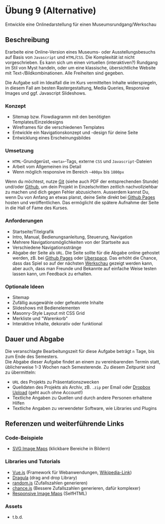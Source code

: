 # Übung 9 (Alternative)

Entwickle eine Onlinedarstellung für einen Museumsrundgang/Werkschau

## Beschreibung

Erarbeite eine Online-Version eines Museums- oder Ausstellungsbesuchs auf Basis von `Javascript` und `HTML`/`CSS`. Die Komplexität ist nicht vorgeschrieben. Es kann sich um einen virtuellen (interaktiven?) Rundgang im Stil von Myst handeln, oder um eine klassische, übersichtliche Website mit Text-/Bildkombinationen. Alle Freiheiten sind gegeben.

Die Aufgabe soll im Idealfall die im Kurs vermittelten Inhalte widerspiegeln, in diesem Fall am besten Rastergestaltung, Media Queries, Responsive Images und ggf. Javascript Slideshows.

### Konzept

- Sitemap bzw. Flowdiagramm mit den benötigten Templates/Einzeldesigns
- Wireframes für die verschiedenen Templates
- Entwickle ein Navigationskonzept und -design für deine Seite
- Entwicklung eines Erscheinungsbildes

### Umsetzung

- `HTML`-Grundgerüst, `<meta>`-Tags, externe `CSS` und `Javascript`-Dateien
- Arbeit vom Allgemeinen ins Detail
- Wenn möglich responsive im Bereich `~400px` bis `1800px`

Wenn du möchtest, nutze [Git](https://git-scm.com/) (siehe auch PDF der entsprechenden Stunde) und/oder [Github](https://github.com/), um dein Projekt in Einzelschritten zeitlich nachvollziehbar zu machen und dich gegen Fehler abzusichern. Ausserdem kannst Du, wenn Du von Anfang an etwas planst, deine Seite direkt bei [Github Pages](https://pages.github.com/) hosten und veröffentlichen. Das ermöglicht die spätere Aufnahme der Seite in die Hall of Fame des Kurses.

### Anforderungen

- Startseite/Titelgrafik
- Intro, Manual, Bedienungsanleitung, Steuerung, Navigation
- Mehrere Navigationsmöglichkeiten von der Startseite aus
- Verschiedene Navigationsstränge
- Abgabe der Seite als `URL`. Die Seite sollte für die Abgabe online gehostet werden, zB. bei [Github Pages](https://pages.github.com/) oder [Uberspace](https://uberspace.de/de/). Das erhöht die Chance, dass das Spiel so auf der nächsten [Werkschau](http://diewerkschaumannheim.de/) gezeigt werden kann, aber auch, dass man Freunde und Bekannte auf einfache Weise testen lassen kann, um Feedback zu erhalten.

### Optionale Ideen

- Sitemap
- Zufällig ausgewähle oder gefeaturete Inhalte
- Slideshows mit Bedienelementen
- Masonry-Style Layout mit CSS Grid
- Merkliste und "Warenkorb"
- Interaktive Inhalte, dekorativ oder funktional

## Dauer und Abgabe

Die veranschlagte Bearbeitungszeit für diese Aufgabe beträgt `n` Tage, bis zum Ende des Semesters.  
Die Abgabe dieser Aufgabe findet an einem zu vereinbarenden Termin statt, üblicherweise 1-3 Wochen nach Semesterende. Zu diesem Zeitpunkt sind zu übermitteln:

- `URL` des Projekts zu Präsentationszwecken
- Quelldaten des Projekts als Archiv, zB. `.zip` per Email oder [Dropbox Upload](http://arnorichter.de/hsma/abgabe/) (geht auch ohne Account!)
- Textliche Angaben zu Quellen und durch andere Personen erhaltene Hilfen
- Textliche Angaben zu verwendeter Software, wie Libraries und Plugins

## Referenzen und weiterführende Links

### Code-Beispiele

- [SVG Image Maps](https://gist.github.com/oelna/1efd149dcb9ea0fa8b526a44ff108446) (klickbare Bereiche in Bildern)

### Libraries und Tutorials

- [Vue.js](https://vuejs.org/) (Framework für Webanwendungen, [Wikipedia-Link](https://de.wikipedia.org/wiki/Vue.js))
- [Dragula](https://bevacqua.github.io/dragula/) (drag and drop Library)
- [random.js](https://github.com/oelna/random.js) (Zufallszahlen generieren)
- [chance.js](https://github.com/chancejs/chancejs) (Bessere Zufallszahlen generieren, dafür komplexer)
- [Responsive Image Maps](https://wiki.selfhtml.org/wiki/SVG/Tutorials/responsive_Imagemaps) (SelfHTML)

### Assets

- t.b.d.
